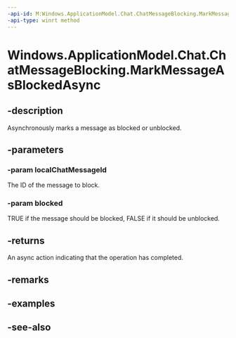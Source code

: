 ```yaml
---
-api-id: M:Windows.ApplicationModel.Chat.ChatMessageBlocking.MarkMessageAsBlockedAsync(System.String,System.Boolean)
-api-type: winrt method
---
```


<!-- Method syntax
public Windows.Foundation.IAsyncAction MarkMessageAsBlockedAsync(System.String localChatMessageId, System.Boolean blocked)
-->

# Windows.ApplicationModel.Chat.ChatMessageBlocking.MarkMessageAsBlockedAsync

## -description
Asynchronously marks a message as blocked or unblocked.

## -parameters
### -param localChatMessageId
The ID of the message to block.

### -param blocked
TRUE if the message should be blocked, FALSE if it should be unblocked.

## -returns
An async action indicating that the operation has completed.

## -remarks

## -examples

## -see-also

